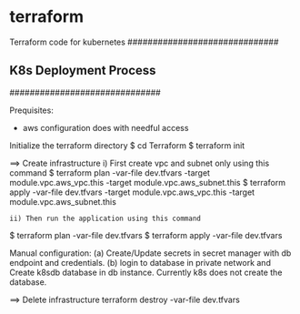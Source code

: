 # terraform
Terraform code for kubernetes
##############################
## K8s Deployment Process ##
##############################

Prequisites: 
- aws configuration does with needful access

Initialize the terraform directory
  $ cd Terraform
  $ terraform init

==> Create infrastructure
    i) First create vpc and subnet only using this command 
  $ terraform plan -var-file dev.tfvars -target module.vpc.aws_vpc.this -target module.vpc.aws_subnet.this
  $ terraform apply -var-file dev.tfvars -target module.vpc.aws_vpc.this -target module.vpc.aws_subnet.this

    ii) Then run the application using this command 
  $ terraform plan -var-file dev.tfvars
  $ terraform apply -var-file dev.tfvars


Manual configuration:
(a) Create/Update secrets in secret manager with db endpoint and credentials.
(b) login to database in private network and Create k8sdb database in db instance. Currently k8s does not create the database.

==> Delete infrastructure
    terraform destroy -var-file dev.tfvars
